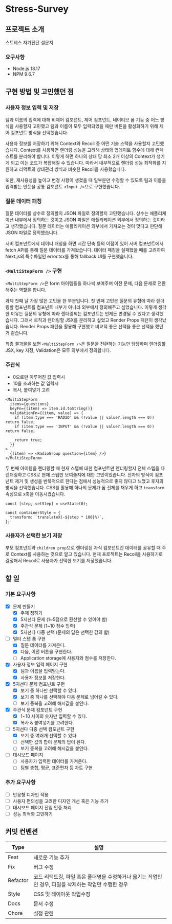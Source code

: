# Stress-Survey

## 프로젝트 소개

스트레스 자가진단 설문지

### 요구사항

- Node.js 18.17
- NPM 9.6.7

## 구현 방법 및 고민했던 점

### 사용자 정보 입력 및 저장

팀과 이름의 입력에 대해 비제어 컴포넌트, 제어 컴포넌트, 네이티브 폼 기능 중 어느 방식을 사용할지 고민했고 팀과 이름이 모두 입력되었을 때만 버튼을 활성화하기 위해 제어 컴포넌트 방식을 선택했습니다.

사용자 정보를 저장하기 위해 Context와 Recoil 중 어떤 기술 스택을 사용할지 고민했습니다. Context를 사용하면 렌더링 성능을 고려해 상태와 업데이트 함수에 대해 컨텍스트를 분리해야 합니다. 이렇게 하면 하나의 상태 당 최소 2개 이상의 Context가 생기게 되고 이는 코드가 복잡해질 수 있습니다. 따라서 내부적으로 렌더링 성능 최적화를 지원하고 리액트의 상태관리 방식과 비슷한 Recoil을 사용했습니다.

또한, 재사용성을 높이고 변경 사항이 생겼을 때 일부분만 수정할 수 있도록 팀과 이름을 입력받는 인풋을 공통 컴포넌트 `<Input />`으로 구현했습니다.

### 질문 데이터 패칭

질문 데이터를 상수로 정의할지 JSON 파일로 정의할지 고민했습니다. 상수는 애플리케이션 내부에서 정의하는 것이고 JSON 파일은 애플리케이션 외부에서 정의하는 것이라고 생각했습니다. 질문 데이터는 애플리케이션 외부에서 가져오는 것이 맞다고 판단해 JSON 파일로 정의했습니다.

서버 컴포넌트에서 데이터 패칭을 하면 시간 단축 등의 이점이 있어 서버 컴포넌트에서 fetch API를 통해 질문 데이터를 가져왔습니다. 데이터 패칭을 실패했을 때를 고려하여 Next.js의 특수파일인 error.tsx를 통해 fallback UI를 구현했습니다.

### `<MultiStepForm />` 구현

`<MultiStepForm />`은 form 아이템들을 하나씩 보여주며 이전 문제, 다음 문제로 전환해주는 역할을 합니다.

과제 첫째 날 가장 많은 고민을 한 부분입니다. 첫 번째 고민은 질문의 유형에 따라 렌더링할 컴포넌트를 컴포넌트 내부가 아니라 외부에서 정의해주고 싶었습니다. 이렇게 생각한 이유는 질문의 유형에 따라 렌더링되는 컴포넌트는 언제든 변경될 수 있다고 생각했습니다. 그래서 로직과 렌더링할 JSX를 분리하고 싶었고 Render Props 패턴이 생각났습니다. Render Props 패턴을 활용해 구현했고 비교적 좋은 선택을 좋은 선택을 했던거 같습니다.

최종 결과물을 보면 `<MultiStepForm />`은 질문을 전환하는 기능만 담당하며 렌더링할 JSX, key 지정, Validation은 모두 외부에서 정의합니다.

### 주관식

- 0으로만 이루어진 값 입력시
- 10을 초과하는 값 입력시
- 복사, 붙여넣기 고려

```tsx
<MultiStepForm
  items={questions}
  keyFn={(item) => item.id.toString()}
  validationFn={(item, value) => {
    if (item.type === 'RADIO' && (!value || value?.length === 0)) return false;
    if (item.type === 'INPUT' && (!value || value?.length === 0)) return false;

    return true;
  }}
>
  {(item) => <RadioGroup question={item} />}
</MultiStepForm>
```

두 번째 아이템을 렌더링할 때 현재 스텝에 대한 컴포넌트만 렌더링할지 전체 스텝을 다 렌더링하고 CSS로 현재 스텝만 보여줄지에 대한 고민이었습니다. 전자의 방식이 컴포넌트 제거 및 생성을 반복적으로 한다는 점에서 성능적으로 좋지 않다고 느꼈고 후자의 방식을 선택했습니다. CSS를 활용해 하나의 문제가 폼 전체를 채우게 하고 `transform` 속성으로 x축을 이동시켰습니다.

```tsx
const [step, setStep] = useState(0);

const containerStyle = {
  transform: `translateX(-${step * 100}%)`,
};
```

### 사용자가 선택한 보기 저장

부모 컴포넌트와 `children prop`으로 렌더링된 자식 컴포넌트간 데이터를 공유할 때 주로 Context를 사용하는 것으로 알고 있습니다. 현재 프로젝트는 Recoil을 사용하기로 결정해서 Recoil로 사용자가 선택한 보기를 저장했습니다.

## 할 일

### 기본 요구사항

- [x] 문제 만들기
  - [x] 주제 정하기
  - [x] 5지선다 문제 (1~5점으로 환산할 수 있어야 함)
  - [x] 주관식 문제 (1~10 점수 입력)
  - [x] 5지선다 다중 선택 (문제의 답은 선택한 값의 합)
- [ ] 멀티 스텝 폼 구현
  - [x] 질문 데이터를 가져온다.
  - [x] 다음, 이전 버튼을 구현한다.
  - [ ] Application storage에 사용자와 점수를 저장한다.
- [x] 사용자 정보 입력 페이지 구현
  - [x] 팀과 이름을 입력받는다.
  - [x] 사용자 정보를 저장한다.
- [x] 5지선다 문제 컴포넌트 구현
  - [x] 보기 중 하나만 선택할 수 있다.
  - [x] 보기 중 하나를 선택해야 다음 문제로 넘어갈 수 있다.
  - [ ] 보기 중복을 고려해 해시값을 붙인다.
- [x] 주관식 문제 컴포넌트 구현
  - [x] 1~10 사이의 숫자만 입력할 수 있다.
  - [x] 복사 & 붙여넣기를 고려한다.
- [ ] 5지선다 다중 선택 컴포넌트 구현
  - [x] 보기 중 여러개 선택할 수 있다.
  - [ ] 선택한 값의 합이 문제의 답이 된다.
  - [ ] 보기 중복을 고려해 해시값을 붙인다.
- [ ] 대시보드 페이지
  - [ ] 사용자가 입력한 데이터를 가져온다.
  - [ ] 팀별 총합, 평균, 표준편차 등 차트 구현

### 추가 요구사항

- [ ] 반응형 디자인 적용
- [ ] 사용자 편의성을 고려한 디자인 개선 혹은 기능 추가
- [ ] 대시보드 페이지 진입 인증 처리
- [ ] 성능 최적화 고민하기

## 커밋 컨벤션

| Type     | 설명                                                                                                  |
| -------- | ----------------------------------------------------------------------------------------------------- |
| Feat     | 새로운 기능 추가                                                                                      |
| Fix      | 버그 수정                                                                                             |
| Refactor | 코드 리팩토링, 파일 혹은 폴더명을 수정하거나 옮기는 작업만인 경우, 파일을 삭제하는 작업만 수행한 경우 |
| Style    | CSS 및 레이아웃 작업수정                                                                              |
| Docs     | 문서 수정                                                                                             |
| Chore    | 설정 관련                                                                                             |
